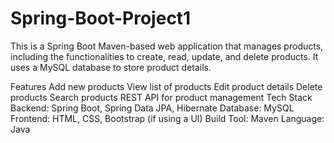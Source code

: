 # Spring-Boot-Project1
This is a Spring Boot Maven-based web application that manages products, including the functionalities to create, read, update, and delete products. It uses a MySQL database to store product details.

Features
Add new products
View list of products
Edit product details
Delete products
Search products
REST API for product management
Tech Stack
Backend: Spring Boot, Spring Data JPA, Hibernate
Database: MySQL
Frontend: HTML, CSS, Bootstrap (if using a UI)
Build Tool: Maven
Language: Java
